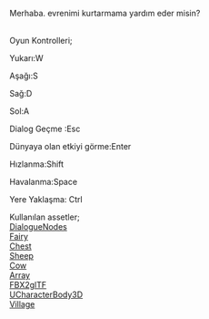 <p>Merhaba. evrenimi kurtarmama yardım eder misin?<br><br></p>
<p>Oyun Kontrolleri;</p>
<p>Yukarı:W</p>
<p>Aşağı:S</p>
<p>Sağ:D</p>
<p>Sol:A</p>
<p>Dialog Geçme :Esc</p>
<p>Dünyaya olan etkiyi görme:Enter</p>
<p>Hızlanma:Shift</p>
<p>Havalanma:Space</p>
<p>Yere Yaklaşma: Ctrl</p>
<p>Kullanılan assetler;<br><a href="DialogueNodes">DialogueNodes</a><br><a href="https://sketchfab.com/3d-models/fairy-the-legend-of-zelda-botw-ce8425ea1cfb40e492906bb62d970969">Fairy</a><br><a href="https://sketchfab.com/3d-models/old-chest-201b556f0771442a95716cab046a1ee6">Chest</a><br><a href="https://sketchfab.com/3d-models/sheep-animation-lowpoly-c6c3e2133cd244f493a704eb8f470a2f">Sheep</a><br><a href="https://sketchfab.com/3d-models/cow-idle-16493ce34a4f41a6ba7b7d31032317c1#download">Cow</a><br><a href="https://github.com/miskatonicstudio/godot-array-modifier/tree/godot-4-rc-migration">Array</a><br><a href="https://github.com/godotengine/FBX2glTF">FBX2glTF<br></a><a href="https://github.com/lukky-nl/FPS-controller-assets">UCharacterBody3D</a><br><a href="https://sketchfab.com/3d-models/village-town-assets-adf2e5a787804ffcaaa1ad6d541278d5#download">Village<br></a><br></p>
<p><br></p>
<p><a href="https://sketchfab.com/3d-models/village-town-assets-adf2e5a787804ffcaaa1ad6d541278d5#download"></a></p>
